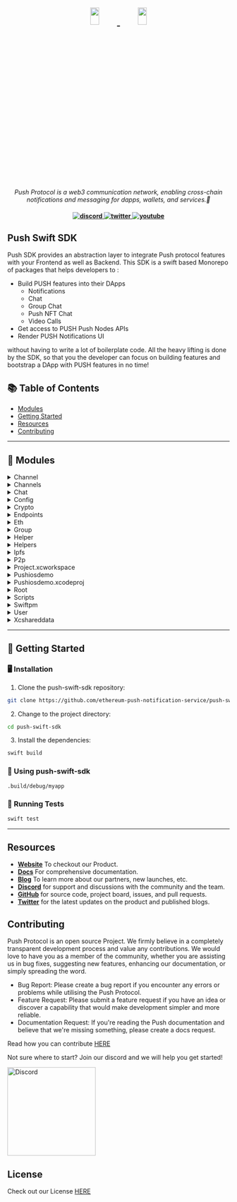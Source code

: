 <h1 align="center">
    <a href="https://push.org/#gh-light-mode-only">
    <img width='20%' height='10%' 
src="https://res.cloudinary.com/drdjegqln/image/upload/v1686227557/Push-Logo-Standard-Dark_xap7z5.png">
    </a>
    <a href="https://push.org/#gh-dark-mode-only">
    <img width='20%' height='10%' 
src="https://res.cloudinary.com/drdjegqln/image/upload/v1686227558/Push-Logo-Standard-White_dlvapc.png">
    </a>
</h1>

<p align="center">
  <i align="center">Push Protocol is a web3 communication network, enabling cross-chain notifications and messaging for 
dapps, wallets, and services.🚀</i>
</p>

<h4 align="center">

  <a href="https://discord.com/invite/pushprotocol">
    <img src="https://img.shields.io/badge/discord-7289da.svg?style=flat-square" alt="discord">
  </a>
  <a href="https://twitter.com/pushprotocol">
    <img src="https://img.shields.io/badge/twitter-18a1d6.svg?style=flat-square" alt="twitter">
  </a>
  <a href="https://www.youtube.com/@pushprotocol">
    <img src="https://img.shields.io/badge/youtube-d95652.svg?style=flat-square&" alt="youtube">
  </a>
</h4>
</h1>
<h2>Push Swift SDK </h2> 
<p>
Push SDK provides an abstraction layer to integrate Push protocol features with your Frontend as well as Backend.
This SDK is a swift based Monorepo of packages that helps developers to :

- Build PUSH features into their DApps
  - Notifications
  - Chat
  - Group Chat
  - Push NFT Chat
  - Video Calls
- Get access to PUSH Push Nodes APIs
- Render PUSH Notifications UI

without having to write a lot of boilerplate code. All the heavy lifting is done by the SDK, so that you the developer can focus on building features and bootstrap a DApp with PUSH features in no time!
</p>
</div>


## 📚 Table of Contents
- [Modules](#-modules)
- [Getting Started](#-getting-started)
- [Resources](#resources)
- [Contributing](#contributing)

---


## 🧩 Modules

<details closed><summary>Channel</summary>

| File             | Summary                                                                                                                                                                                                                                                                                                                                                                                                                                                                                             | Module                         |
|:-----------------|:----------------------------------------------------------------------------------------------------------------------------------------------------------------------------------------------------------------------------------------------------------------------------------------------------------------------------------------------------------------------------------------------------------------------------------------------------------------------------------------------------|:-------------------------------|
| SearchTest.swift | The provided code snippet includes three test functions that use the PushChannel module to search for a channel by address, by name, or a non-existing channel. These tests utilize the async/await method for producing results. The tests check if the number of results found matches the expected result or not.                                                                                                                                                                                | Tests/Channel/SearchTest.swift |
| Opt.swift        | The code snippet is a collection of test cases that use the PushChannel library to subscribe and unsubscribe users to a notification channel, and verify the subscription status using mock signers for EIP712 Optin and Optout. The tests also retrieve subscriber information for the specified channel. Test assertions are made to ensure that the subscription status and subscriber information are as expected.                                                                              | Tests/Channel/Opt.swift        |
| GetChannel.swift | The code defines three test functions that utilize the Push API to retrieve information on various channels. The first test retrieves an existing channel and asserts that its address matches the provided address. The second test attempts to retrieve a non-existent channel and asserts that the result is nil. The third test retrieves a list of channels with pagination and asserts that at least one channel is returned and that the number of channels does not exceed the limit of 10. | Tests/Channel/GetChannel.swift |

</details>

<details closed><summary>Channels</summary>

| File              | Summary                                                                                                                                                                                                                                                                                                                                                                                                                 | Module                             |
|:------------------|:------------------------------------------------------------------------------------------------------------------------------------------------------------------------------------------------------------------------------------------------------------------------------------------------------------------------------------------------------------------------------------------------------------------------|:-----------------------------------|
| Channel.swift     | The provided code snippet defines a struct called "PushChannel" and provides methods to retrieve a PushChannel by ID or a list of PushChannels. The methods use the Codable protocol to decode JSON responses and provide options to specify the environment for retrieving the PushChannels.                                                                                                                           | Sources/Channels/Channel.swift     |
| Opt.swift         | The provided code snippet is an extension to the PushChannel class which contains methods for getting opt-in and opt-out messages for subscribing and unsubscribing to a push channel, respectively. It also includes methods for subscribing and unsubscribing from a push channel using a provided signer and channel address. Additionally, it includes structs for defining opt-in/out messages and request bodies. | Sources/Channels/Opt.swift         |
| Subscribers.swift | The provided code snippet is an extension of the PushChannel struct that provides functionalities for getting channel subscribers and checking if a user is subscribed to a channel. It includes options such as page and limit for pagination and encoding and decoding structs for handling request/response data. The code uses async/await syntax for handling asynchronous network requests.                       | Sources/Channels/Subscribers.swift |
| Search.swift      | The code provides a Swift extension to the PushChannel struct, which includes a SearchOptions struct and a function to search for channels based on the provided search options. The function constructs a URL using the search options, makes a GET request, and returns a decoded Channels object in an asynchronous manner. The search options include a query string, page number, limit, and environment.          | Sources/Channels/Search.swift      |

</details>

<details closed><summary>Chat</summary>

| File                | Summary                                                                                                                                                                                                                                                                                                                                                                                                                                                                                                  | Module                                  |
|:--------------------|:---------------------------------------------------------------------------------------------------------------------------------------------------------------------------------------------------------------------------------------------------------------------------------------------------------------------------------------------------------------------------------------------------------------------------------------------------------------------------------------------------------|:----------------------------------------|
| Conversation.swift  | The code snippet provides Swift helper functions to interact with a push chat service. The functions include ConversationHash for getting the hash of a conversation, Latest for retrieving the latest message of a conversation, History for retrieving multiple messages of a conversation, and decryptMessage for decrypting an encrypted message. The functions are implemented using the PushEndpoint and URLSession APIs.                                                                          | Sources/Chat/Conversation.swift         |
| UpdateProfile.swift | This code snippet provides functionalities for updating user profiles and blocking users in the PushNotification platform. It includes functions for updating user profile information and generating a hash of the updated profile. There is also a function for blocking users by providing a list of addresses to block and the user's account information. Additionally, the code defines two structs for the payloads used in the update-related functions.                                         | Sources/Chat/UpdateProfile.swift        |
| Send.swift          | This code snippet provides a set of functions to send encrypted chat messages via an HTTP request. It includes functions to encrypt and sign messages using public and private keys, get public keys for either P2P chats or group chats, send regular messages or intent messages through an HTTP request to a server, and approve messages using a signature.                                                                                                                                          | Sources/Chat/Send.swift                 |
| Requests.swift      | The provided code snippet is an extension of the PushChat API, which retrieves chat requests from a user's request box by providing options such as account, environment, and decryption preferences through the RequestOptionsType struct. The requests() function then retrieves the chats using URLSession and returns an array of Feeds, which are decrypted using the getInboxLists() function.                                                                                                     | Sources/Chat/Requests.swift             |
| Inbox.swift         | The code defines a struct `PushChat` that has three nested structs: `Feeds`, `GetChatsOptions`, and `GetChatsResponse`. `Feeds` contains properties for chat messages, while `GetChatsOptions` defines options for retrieving chats. Finally, `GetChatsResponse` provides a structure for the response from fetching chats with specific options. The code also includes a function `getChats` that retrieves chats using the `GetChatsOptions` struct, with error handling through an enum `ChatError`. | Sources/Chat/Inbox.swift                |
| GetInboxList.swift  | The provided code snippet includes functions that decrypt and verify message signatures using PGP encryption, check for updated inbox feed lists, and decrypt feeds if needed. The code utilizes the ObjectivePGP library and the Encodable protocol for struct serialization.                                                                                                                                                                                                                           | Sources/Helpers/Chat/GetInboxList.swift |

</details>

<details closed><summary>Config</summary>

| File            | Summary                                                                                                                                                                                                                                                                                                                                                                  | Module                         |
|:----------------|:-------------------------------------------------------------------------------------------------------------------------------------------------------------------------------------------------------------------------------------------------------------------------------------------------------------------------------------------------------------------------|:-------------------------------|
| Constants.swift | The provided code includes two enumerations: ENCRYPTION_TYPE, with options for different types of encryption, and CONSTANTS, with constants for pagination and Ethereum chain IDs. The ENCRYPTION_TYPE enum also conforms to the Swift.CodingKey, Decodable, and Encodable protocols.                                                                                    | Sources/Config/Constants.swift |
| PushEnv.swift   | The provided code snippet contains an enumeration called ENV which represents different environments-STAGING, PROD, and DEV. It also has an extension defining a function-getHost-which takes an ENV argument and returns the corresponding host name based on the switch-case statement. This code snippet can be used to return the host name for a given environment. | Sources/Config/PushEnv.swift   |

</details>

<details closed><summary>Crypto</summary>

| File         | Summary                                                                                                                                                                                                                                                                                                                                                                                                                                         | Module                              |
|:-------------|:------------------------------------------------------------------------------------------------------------------------------------------------------------------------------------------------------------------------------------------------------------------------------------------------------------------------------------------------------------------------------------------------------------------------------------------------|:------------------------------------|
| AESGCM.swift | The provided code snippet contains a helper class called AESGCMHelper, which offers various functions for encryption and decryption using AES-GCM. The class provides functions for converting hex strings to data and bytes, deriving keys using HKDF, sealing boxes, opening boxes, and encrypting/decrypting data. The functions can be used to encrypt and decrypt messages using a secret key and other parameters such as salt and nonce. | Sources/Helpers/Crypto/AESGCM.swift |
| Pgp.swift    | This is a Swift code snippet containing functions for PGP encryption, decryption, and key generation. It includes methods for signing and verifying signatures, encoding and decoding PGP keys, and encrypting and decrypting messages. It also implements a random value generator and a filter for removing PGP-related information from input strings.                                                                                       | Sources/Helpers/Crypto/Pgp.swift    |
| Utils.swift  | This code snippet provides functions for generating a SHA256 hash of a given message, generating a random hexadecimal string of a specified length, generating a random sequence of bytes of a specified length, and generating a random alphanumeric string of a specified length. The code utilizes the CryptoKit library for the SHA256 hash and the Security framework for generating random bytes and strings.                             | Sources/Helpers/Crypto/Utils.swift  |
| AESCBC.swift | The provided code snippet contains a Swift implementation of AES-CBC encryption and decryption using CommonCrypto and CryptoKit frameworks. It provides functions for encrypting and decrypting data using a secret key. The code also includes functions for deriving the key and initialization vector (IV) from a passphrase and salt, as well as encoding a string to base64.                                                               | Sources/Helpers/Crypto/AESCBC.swift |

</details>

<details closed><summary>Endpoints</summary>

| File                  | Summary                                                                                                                                                                                                                                                                                                                                                                                                                                                                                                             | Module                                  |
|:----------------------|:--------------------------------------------------------------------------------------------------------------------------------------------------------------------------------------------------------------------------------------------------------------------------------------------------------------------------------------------------------------------------------------------------------------------------------------------------------------------------------------------------------------------|:----------------------------------------|
| IpfsEndpoint.swift    | This code snippet provides an extension for the PushEndpoint struct that allows users to retrieve a content identifier (CID) for a given environment and CID value. It generates a PushEndpoint instance with the specified environment and "ipfs/" followed by the given CID value as the path.                                                                                                                                                                                                                    | Sources/Endpoints/IpfsEndpoint.swift    |
| ChatEndpoint.swift    | This code provides several static functions that return instances of PushEndpoint, each with a specific endpoint path and query parameters for managing chat functionality in an application. The functions include retrieving chats, conversation hash, sending chat messages, and creating and updating chat groups, among others. The code also includes an extension of PushEndpoint.                                                                                                                           | Sources/Endpoints/ChatEndpoint.swift    |
| ChannelEndpoint.swift | The provided code snippet extends the PushEndpoint struct with several static functions that allow for the retrieval and manipulation of push notification channel related data via HTTP requests. The functions include getting channels, searching for channels, getting subscribers of a channel, checking if a user is subscribed to a channel, opting in and out of a channel. These functions require an environment parameter and may also require additional parameters depending on the specific function. | Sources/Endpoints/ChannelEndpoint.swift |
| PushEndpoint.swift    | The code provides the implementation of a `PushEndpoint` structure that includes several functions to create URLs based on different parameters, such as user accounts, user feeds, and user requests. The struct includes a `url` computed property that returns the constructed URL. The code relies on the `Foundation` framework for URL creation.                                                                                                                                                              | Sources/Endpoints/PushEndpoint.swift    |

</details>

<details closed><summary>Eth</summary>

| File         | Summary                                                                                                                                                                                                                                                                                                                                                                                   | Module                           |
|:-------------|:------------------------------------------------------------------------------------------------------------------------------------------------------------------------------------------------------------------------------------------------------------------------------------------------------------------------------------------------------------------------------------------|:---------------------------------|
| Signer.swift | The provided code snippet defines two protocols, Signer and TypedSinger, both with functions to obtain cryptographic signatures and address information. The Signer protocol uses the EIP191 standard and the TypedSigner protocol uses the EIP712 standard. Both protocols support asynchronous operations and error handling. The required dependencies are CryptoSwift and Foundation. | Sources/Helpers/Eth/Signer.swift |
| Wallet.swift | This code snippet defines a struct called Wallet, which contains a signer and an account address. An extension to the Wallet struct provides a function to get an EIP191 signature, which takes a message string and an optional version parameter and returns a formatted signature string. The functions make use of asynchronous programming using Swift's async/await syntax.         | Sources/Helpers/Eth/Wallet.swift |

</details>

<details closed><summary>Group</summary>

| File                         | Summary                                                                                                                                                                                                                                                                                                                                                                                                                                                                                                                                      | Module                                        |
|:-----------------------------|:---------------------------------------------------------------------------------------------------------------------------------------------------------------------------------------------------------------------------------------------------------------------------------------------------------------------------------------------------------------------------------------------------------------------------------------------------------------------------------------------------------------------------------------------|:----------------------------------------------|
| UpdateGroupTests.swift       | This code snippet tests the functionality of updating a group chat's description, name, and image by calling the provided functions from the PushChat library. The code uses XCTest for testing and incorporates asynchronous programming. Additionally, there is a commented-out function that would test adding a new member to the chat.                                                                                                                                                                                                  | Tests/Chat/Group/UpdateGroupTests.swift       |
| GroupConversationTests.swift | The code snippet is a unit test case for the `testGroupConversationHash` function in `GroupChatConversationTests` class. It calls the `PushChat.ConversationHash()` function to generate a hash value for a group conversation using a conversation ID and user account address, and then compares it with an expected value. The test also checks if the `ConversationHash()` function returns nil for an empty conversation.                                                                                                               | Tests/Chat/Group/GroupConversationTests.swift |
| GetGroupTests.swift          | The code defines two test functions for the function `PushChat.getGroup()` which retrieves an existing group chat and a non-existing group chat. It uses the `XCTest` framework for unit testing and the `Push` framework for push notifications. The `async` keyword indicates that the functions are asynchronous and may `throw` errors. The tests confirm the expected behavior of the `getGroup()` function by asserting that the returned group object matches the expected group or is `nil`.                                         | Tests/Chat/Group/GetGroupTests.swift          |
| SendGroupMsgTests.swift      | The provided code snippet includes two test functions for sending messages to public and private group chats using the Push API. The tests verify that the sent messages can be correctly encrypted and decrypted and that they contain the correct content. The code requires the user's Ethereum address and PGP private key for authentication purposes.                                                                                                                                                                                  | Tests/Chat/Group/SendGroupMsgTests.swift      |
| CreateGroupTests.swift       | The provided code utilizes the Push framework to create a group chat with certain specifications, including a name, description, image, and list of members. The test ensures that the group is properly created and includes assertions for various properties. The code also accounts for potential errors and uses async/await to handle asynchronous data retrieval.                                                                                                                                                                     | Tests/Chat/Group/CreateGroupTests.swift       |
| GetGroup.swift               | The code snippet is an extension on the PushChat class that facilitates getting a specific chat group's details by making a GET request to the server using URLSession. Upon successful retrieval of data in JSON format, the data is decoded into a PushChat.PushGroup instance. If the HTTP response status code is 400, the function returns nil, else if the status code is within the 200...299 range, the decoded data is returned.                                                                                                    | Sources/Chat/Group/GetGroup.swift             |
| UpdateGroup.swift            | This code snippet defines a function to update a group chat with updated group information, including its name, description, image, members, and admins. It first generates a verification proof for the update, then sends an HTTP request with the new payload to the server to update the group's information. It also includes auxiliary functions to validate and format the input parameters, as well as utilities to handle hashing and signing operations.                                                                           | Sources/Chat/Group/UpdateGroup.swift          |
| CreateGroup.swift            | This code provides functionalities for creating a group chat using Push SDK with options for name, description, image, members, and public status. The options are validated and formatted before being encoded in a payload and sent to the createGroupService function for posting to the PushChat API. The hash is generated and signed using Pgp, and the verification proof is included in the payload. Any errors are caught and logged for debugging purposes.                                                                        | Sources/Chat/Group/CreateGroup.swift          |
| Group.swift                  | The code provides an enum for error handling and an extension for a "PushChat" feature that allows the creation of group chats with various properties such as group name, members, and verification proof. The extension contains a nested struct called "PushGroup" that consists of properties for this chat feature, including an array of members, contract addresses, and group details. The extension also includes a nested struct called "Member" that has properties for a member's wallet, public key, isAdmin status, and image. | Sources/Chat/Group/Group.swift                |

</details>

<details closed><summary>Helper</summary>

| File                   | Summary                                                                                                                                                                                                                                                                                                                                                                                                                                                                                                                  | Module                              |
|:-----------------------|:-------------------------------------------------------------------------------------------------------------------------------------------------------------------------------------------------------------------------------------------------------------------------------------------------------------------------------------------------------------------------------------------------------------------------------------------------------------------------------------------------------------------------|:------------------------------------|
| AddressTests.swift     | The provided code snippet includes a unit test that checks the validity of Ethereum addresses using the `Push` library. The test includes three valid addresses and can be extended to include invalid ones. The test executes asynchronously and will throw an error if the addresses are not valid.                                                                                                                                                                                                                    | Tests/Helper/AddressTests.swift     |
| IpfsTests.swift        | The code snippet defines two test functions that test the functionality of the Push getCID() function. The first one tests if the function returns the expected message properties for a valid CID, while the second tests if the function throws an error for an invalid CID. The tests check for values like from/to CAIP10, message type/content, encryption type, signature and encrypted secret.                                                                                                                    | Tests/Helper/IpfsTests.swift        |
| AESGCMTests.swift      | Error generating file summary. Exception: Client error '400 Bad Request' for url 'https://api.openai.com/v1/chat/completions'                                                                                                                                                                                                                                                                                                                                                                                            | Tests/Helper/AESGCMTests.swift      |
|                        | For more information check: https://httpstatuses.com/400                                                                                                                                                                                                                                                                                                                                                                                                                                                                 |                                     |
| CryptoUtilsTests.swift | The provided code snippet is written in Swift and contains two test functions for testing random hexadecimal string generation and SHA256 hash generation. The functions use the XCTest framework for unit tests and the Push framework for push notifications. The test functions ensure that the generated hexadecimal strings have the correct length and are not equal to each other, while the SHA256 hash function generates a hash string for a given message and checks that it matches the expected hash value. | Tests/Helper/CryptoUtilsTests.swift |
| PgpTests.swift         | Error generating file summary. Exception: Client error '400 Bad Request' for url 'https://api.openai.com/v1/chat/completions'                                                                                                                                                                                                                                                                                                                                                                                            | Tests/Helper/PgpTests.swift         |
|                        | For more information check: https://httpstatuses.com/400                                                                                                                                                                                                                                                                                                                                                                                                                                                                 |                                     |
| AESCBCTests.swift      | The provided code snippet contains a Swift implementation of AES-CBC encryption and decryption, along with key generation and test cases using the XCTest framework. The code uses the AESCBCHelper class to perform encryption and decryption, and the Push library for asynchronous testing. The test cases validate the correctness of the AES-CBC implementation for different scenarios.                                                                                                                            | Tests/Helper/AESCBCTests.swift      |
| SignerTests.swift      | The provided code snippet contains unit tests for a signer class that can generate EIP-191 signatures and derive AES secrets for a Push Wallet. The tests use XCTestCase and async/await keywords to ensure the functionality of the SignerPrivateKey and Wallet classes.                                                                                                                                                                                                                                                | Tests/Helper/SignerTests.swift      |

</details>

<details closed><summary>Helpers</summary>

| File                     | Summary                                                                                                                                                                                                                                                                                                                                                                                                                                                                | Module                                        |
|:-------------------------|:-----------------------------------------------------------------------------------------------------------------------------------------------------------------------------------------------------------------------------------------------------------------------------------------------------------------------------------------------------------------------------------------------------------------------------------------------------------------------|:----------------------------------------------|
| Accounts.swift           | The provided code snippet contains two functions written in Swift. The first function generates a random private key for a cryptocurrency account of a specified length using letters and digits, and returns it as a string. The second function generates a random Ethereum address by first creating a random string of hexadecimal digits and then passing it through the EthereumAddress class to create a valid Ethereum address string, which is then returned. | Tests/helpers/Accounts.swift                  |
| Signer.swift             | The code snippet defines three structs: SignerPrivateKey for signing Ethereum transactions, and two mock signers for opting in and opting out. The SignerPrivateKey struct uses the CryptoSwift, Push, Web3Core and web3swift frameworks to sign personal messages and retrieve the account address. The two mock signers implement the TypedSinger protocol to provide hardcoded EIP712 signatures and return a pre-defined Ethereum address.                         | Tests/helpers/Signer.swift                    |
| GroupChatValidator.swift | The code snippet provides two functions, createGroupOptionValidator and updateGroupOptionValidator, that validate if the input options are valid for creating or updating a group. It verifies if the name and description of the group are not empty and do not exceed specific character limits, if the members are not null and have valid ETH addresses. Any violation of these rules results in a fatal error.                                                    | Sources/Chat/helpers/GroupChatValidator.swift |
| Address.swift            | The code snippet provides various functions related to Ethereum addresses and their conversion to the CAIP-10 format. The functions include validation of ETH addresses, conversion of wallets to and from PCAIP-10 format, and retrieval of user DID. The code also handles group chat ID and a fallback function to get the CAIP IP address.                                                                                                                         | Sources/Helpers/Address.swift                 |

</details>

<details closed><summary>Ipfs</summary>

| File      | Summary                                                                                                                                                                                                                                                                   | Module                         |
|:----------|:--------------------------------------------------------------------------------------------------------------------------------------------------------------------------------------------------------------------------------------------------------------------------|:-------------------------------|
| Cid.swift | The code snippet defines a struct for a message with various properties and a function to retrieve a message by ID from a remote server. The function uses an HTTP request to retrieve the message data, decodes it as a JSON object, and returns it as a Message object. | Sources/Helpers/Ipfs/Cid.swift |

</details>

<details closed><summary>P2p</summary>

| File                    | Summary                                                                                                                                                                                                                                                                                                                                                  | Module                                 |
|:------------------------|:---------------------------------------------------------------------------------------------------------------------------------------------------------------------------------------------------------------------------------------------------------------------------------------------------------------------------------------------------------|:---------------------------------------|
| ConversationTests.swift | The provided code snippet includes a test case that checks the function `PushChat.ConversationHash()` for generating a hash of a conversation. The function returns a hash as a string that is used to identify a unique conversation. The test case tests the function for empty conversation and also checks the length of the returned hash.          | Tests/Chat/P2P/ConversationTests.swift |
| GetChatsTests.swift     | The provided code snippet contains three test functions designed to test Push notifications in an iOS app. These tests cover functionality such as retrieving chat feeds and message history, as well as sending and receiving chat requests between users. The code uses the XCTest framework and Swift's async/await feature for asynchronous testing. | Tests/Chat/P2P/GetChatsTests.swift     |
| SendTests.swift         | Error generating file summary. Exception: Client error '400 Bad Request' for url 'https://api.openai.com/v1/chat/completions'                                                                                                                                                                                                                            | Tests/Chat/P2P/SendTests.swift         |
|                         | For more information check: https://httpstatuses.com/400                                                                                                                                                                                                                                                                                                 |                                        |

</details>

<details closed><summary>Project.xcworkspace</summary>

| File                     | Summary                                                                                                                                                                                                                                                            | Module                                                                         |
|:-------------------------|:-------------------------------------------------------------------------------------------------------------------------------------------------------------------------------------------------------------------------------------------------------------------|:-------------------------------------------------------------------------------|
| contents.xcworkspacedata | This code snippet defines an XML workspace with version 1.0 and includes a reference to a file located in the same place as the workspace itself. It provides a simple structure for organizing and referencing files within a project or development environment. | PushIosDemo/PushIosDemo.xcodeproj/project.xcworkspace/contents.xcworkspacedata |

</details>

<details closed><summary>Pushiosdemo</summary>

| File                 | Summary                                                                                                                                                                                                                                                                                                                                                                | Module                                       |
|:---------------------|:-----------------------------------------------------------------------------------------------------------------------------------------------------------------------------------------------------------------------------------------------------------------------------------------------------------------------------------------------------------------------|:---------------------------------------------|
| PushIosDemoApp.swift | The provided code snippet is a standard template for a SwiftUI app that creates a single window scene with the ContentView as its content. The app is intended for use with push notifications on an iOS platform.                                                                                                                                                     | PushIosDemo/PushIosDemo/PushIosDemoApp.swift |
| ContentView.swift    | The code creates a simple SwiftUI view with a button for initiating the connection to Wallet Connect. When the button is clicked, it calls the'connect()' function that fetches a user account using an async function from the "Push" package, and logs the result to console. An alert is also displayed when the button is clicked, indicating that it was clicked. | PushIosDemo/PushIosDemo/ContentView.swift    |

</details>

<details closed><summary>Pushiosdemo.xcodeproj</summary>

| File            | Summary                                                                                                                       | Module                                            |
|:----------------|:------------------------------------------------------------------------------------------------------------------------------|:--------------------------------------------------|
| project.pbxproj | Error generating file summary. Exception: Client error '400 Bad Request' for url 'https://api.openai.com/v1/chat/completions' | PushIosDemo/PushIosDemo.xcodeproj/project.pbxproj |
|                 | For more information check: https://httpstatuses.com/400                                                                      |                                                   |

</details>

<details closed><summary>Root</summary>

| File             | Summary                                                                                                                                                                                                                                                                                                                                                                | Module           |
|:-----------------|:-----------------------------------------------------------------------------------------------------------------------------------------------------------------------------------------------------------------------------------------------------------------------------------------------------------------------------------------------------------------------|:-----------------|
| Package.resolved | The code snippet is a JSON object that contains information about different open-source libraries used in a project. The "pins" array includes four libraries with their identities, kind, location, and state (revision and version). The "version" key signifies the format version of the JSON object.                                                              | Package.resolved |
| Package.swift    | This snippet defines a Swift package named "Push" with a library target that depends on three external packages via SPM: ObjectivePGP, CryptoSwift, and web3swift. The package has a minimum version requirement of Swift 5.8 and supports iOS 14 and macOS 11 platforms. Additionally, there is a test target that depends on the Push library and web3swift package. | Package.swift    |

</details>

<details closed><summary>Scripts</summary>

| File    | Summary                                                                                                                                                                                                                                                                  | Module          |
|:--------|:-------------------------------------------------------------------------------------------------------------------------------------------------------------------------------------------------------------------------------------------------------------------------|:----------------|
| lint.sh | The provided code snippet runs the swift-format tool in recursive mode on all files in the current directory and its subdirectories. The "-rip" flag allows the tool to make changes directly to the files instead of simply outputting suggested changes.               | scripts/lint.sh |
| test.sh | The bash script installs xcpretty via Homebrew, a tool for formatting Xcode outputs. It then checks for a command line argument, and if present, filters the Swift test output according to the argument. Finally, it pipes the formatted output to xcpretty with color. | scripts/test.sh |

</details>

<details closed><summary>Swiftpm</summary>

| File             | Summary                                                                                                                                                                                                                                                                                                                                                                                                                           | Module                                                                                      |
|:-----------------|:----------------------------------------------------------------------------------------------------------------------------------------------------------------------------------------------------------------------------------------------------------------------------------------------------------------------------------------------------------------------------------------------------------------------------------|:--------------------------------------------------------------------------------------------|
| Package.resolved | The provided code snippet is a JSON configuration file that contains information about various remote source control repositories, such as their identity, location and version. The repositories are mainly related to Swift programming language and cryptography, including libraries such as BigInt, CryptoSwift, and secp256k1. This file can be used to manage and track dependencies in a Swift-based development project. | PushIosDemo/PushIosDemo.xcodeproj/project.xcworkspace/xcshareddata/swiftpm/Package.resolved |

</details>

<details closed><summary>User</summary>

| File                  | Summary                                                                                                                                                                                                                                                                                                                                                                                                                                                                  | Module                           |
|:----------------------|:-------------------------------------------------------------------------------------------------------------------------------------------------------------------------------------------------------------------------------------------------------------------------------------------------------------------------------------------------------------------------------------------------------------------------------------------------------------------------|:---------------------------------|
| CreateUserTests.swift | The provided code snippet contains test cases for creating a new user and checking if a user already exists using the Push and Web3Swift frameworks. The tests are carried out using XCTest and utilize async/await functions. The tests include verifying the user's DID, wallet address, and encrypted private key.                                                                                                                                                    | Tests/User/CreateUserTests.swift |
| GetFeedsTests.swift   | The code defines two test cases for the `PushUser.getFeeds` method, which retrieves feeds for a specified user in a specified environment. The first test case validates that feeds are returned successfully, while the second test case checks if an error is thrown when an invalid user address is provided as input. The tests are built using the XCTest framework.                                                                                                | Tests/User/GetFeedsTests.swift   |
| GetTests.swift        | The code snippet provides test cases for the getUser functionality of the PushUser class. The test cases check if the function returns the expected results under different scenarios such as checking if the user exists or not, if the user has an Ethereum address, and if the user's profile is created. The tests are performed using the XCTest framework.                                                                                                         | Tests/User/GetTests.swift        |
| UpdateUserTests.swift | The provided code snippet contains two test functions for updating user profile and blocking users in a PushUser account. The functions utilize the Push framework and XCTest for running unit tests. The tests make use of randomly generated Ethereum addresses and require a UserAddress and UserPrivateKey to function properly.                                                                                                                                     | Tests/User/UpdateUserTests.swift |
| GetFeeds.swift        | The provided code snippet defines data structures for working with push notifications, including additional metadata and payload data. It also includes options for fetching feed data and a function for requesting feeds from the server. The code uses Swift's Codable protocol to enable serialization and deserialization of JSON data.                                                                                                                             | Sources/User/GetFeeds.swift      |
| CreateUser.swift      | The code snippet provides a set of functions to create a PushUser with secure and seamless chat functionalities, encrypting keys and signing messages along the process. It defines several structs and enums, sends HTTP requests to a given endpoint, and handles errors with specific error messages. Additionally, it offers a progress hook type to update the user on the current progress and an option to create an empty user.                                  | Sources/User/CreateUser.swift    |
| User.swift            | The provided code snippet defines a public struct called PushUser, which includes properties such as user information and functions to obtain PGP public keys and user profiles. Additionally, it includes an extension for the PushUser struct that facilitates the retrieval of user information from a remote server using async/await functions. The code also includes an error-throwing function to check if a user profile has been created on the remote server. | Sources/User/User.swift          |
| DecryptPgp.swift      | This code snippet extends the PushUser class with a DecryptPGPKey function that takes an encrypted private key, decrypts it using AESGCMHelper and returns the plaintext private key. The decryption key is generated using the Eip191Signature and the signer. The EncryptedPrivateKey struct defines the ciphertext, version, salt, nonce and preKey.                                                                                                                  | Sources/User/DecryptPgp.swift    |

</details>

<details closed><summary>Xcshareddata</summary>

| File                         | Summary                                                                                                                                                                                                                                                                                              | Module                                                                                          |
|:-----------------------------|:-----------------------------------------------------------------------------------------------------------------------------------------------------------------------------------------------------------------------------------------------------------------------------------------------------|:------------------------------------------------------------------------------------------------|
| IDEWorkspaceChecks.plist     | The code defines a property list with a key-value pair. The key is IDEDidComputeMac32BitWarning and its value is true. This is related to Apple's Integrated Development Environment (IDE) and suggests that it may have computed a warning related to the use of 32-bit software on a Mac computer. | PushIosDemo/PushIosDemo.xcodeproj/project.xcworkspace/xcshareddata/IDEWorkspaceChecks.plist     |
| WorkspaceSettings.xcsettings | This is an XML file written in the Property List format. It begins with the header and defines a root element of a dictionary object with no content. The purpose of this code snippet is unclear without additional context.                                                                        | PushIosDemo/PushIosDemo.xcodeproj/project.xcworkspace/xcshareddata/WorkspaceSettings.xcsettings |

</details>

---

## 🚀 Getting Started

### 🖥 Installation

1. Clone the push-swift-sdk repository:
```sh
git clone https://github.com/ethereum-push-notification-service/push-swift-sdk
```

2. Change to the project directory:
```sh
cd push-swift-sdk
```

3. Install the dependencies:
```sh
swift build
```

### 🤖 Using push-swift-sdk

```sh
.build/debug/myapp
```

### 🧪 Running Tests
```sh
swift test
```

---

## Resources
- **[Website](https://push.org)** To checkout our Product.
- **[Docs](https://docs.push.org/developers/)** For comprehensive documentation.
- **[Blog](https://medium.com/push-protocol)** To learn more about our partners, new launches, etc.
- **[Discord](discord.gg/pushprotocol)** for support and discussions with the community and the team.
- **[GitHub](https://github.com/ethereum-push-notification-service)** for source code, project board, issues, and pull requests.
- **[Twitter](https://twitter.com/pushprotocol)** for the latest updates on the product and published blogs.


## Contributing

Push Protocol is an open source Project. We firmly believe in a completely transparent development process and value any contributions. We would love to have you as a member of the community, whether you are assisting us in bug fixes, suggesting new features, enhancing our documentation, or simply spreading the word. 

- Bug Report: Please create a bug report if you encounter any errors or problems while utilising the Push Protocol.
- Feature Request: Please submit a feature request if you have an idea or discover a capability that would make development simpler and more reliable.
- Documentation Request: If you're reading the Push documentation and believe that we're missing something, please create a docs request.


Read how you can contribute <a href="https://github.com/ethereum-push-notification-service/push-sdk/blob/main/contributing.md">HERE</a>

Not sure where to start? Join our discord and we will help you get started!


<a href="discord.gg/pushprotocol" title="Join Our Community"><img src="https://www.freepnglogos.com/uploads/discord-logo-png/playerunknown-battlegrounds-bgparty-15.png" width="200" alt="Discord" /></a>

## License
Check out our License <a href='https://github.com/ethereum-push-notification-service/push-sdk/blob/main/license-v1.md'>HERE </a>
